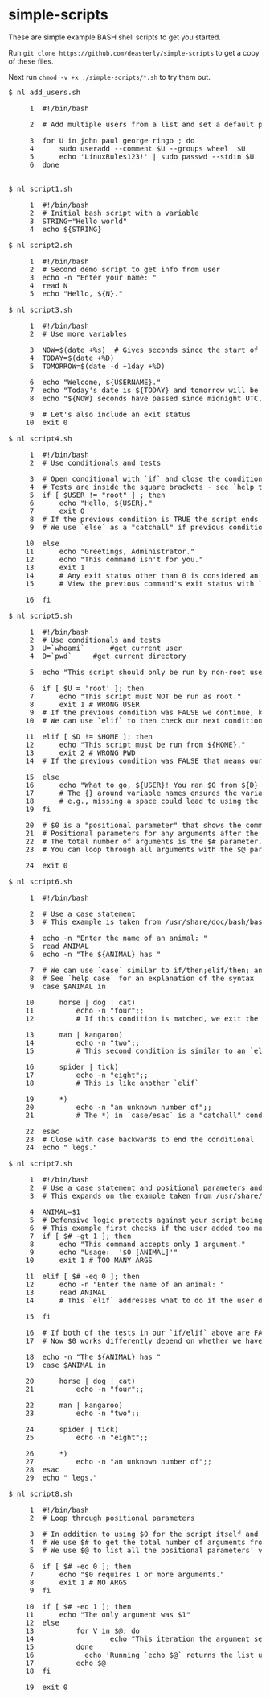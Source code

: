 # simple-scripts

These are simple example BASH shell scripts to get you started.

Run `git clone https://github.com/deasterly/simple-scripts` to get a copy of these files.

Next run `chmod -v +x ./simple-scripts/*.sh` to try them out.


<pre>
$ nl add_users.sh

     1	#!/bin/bash
       
     2	# Add multiple users from a list and set a default password 
       
     3	for U in john paul george ringo ; do
     4		sudo useradd --comment $U --groups wheel  $U 
     5		echo 'LinuxRules123!' | sudo passwd --stdin $U
     6	done
       

$ nl script1.sh

     1	#!/bin/bash       
     2	# Initial bash script with a variable       
     3	STRING="Hello world"       
     4	echo ${STRING}
       
$ nl script2.sh

     1	#!/bin/bash       
     2	# Second demo script to get info from user       
     3	echo -n "Enter your name: "
     4	read N       
     5	echo "Hello, ${N}."

$ nl script3.sh

     1	#!/bin/bash       
     2	# Use more variables
       
     3	NOW=$(date +%s)  # Gives seconds since the start of UNIX time
     4	TODAY=$(date +%D) 
     5	TOMORROW=$(date -d +1day +%D)
       
     6	echo "Welcome, ${USERNAME}."
     7	echo "Today's date is ${TODAY} and tomorrow will be ${TOMORROW}."
     8	echo "${NOW} seconds have passed since midnight UTC, Jan 1, 1970."
       
     9	# Let's also include an exit status 
    10	exit 0

$ nl script4.sh

     1	#!/bin/bash       
     2	# Use conditionals and tests
       
     3	# Open conditional with `if` and close the conditional with if backwards - `fi`
     4	# Tests are inside the square brackets - see `help test` to get started
     5	if [ $USER != "root" ] ; then 
     6		echo "Hello, ${USER}."
     7		exit 0
     8	# If the previous condition is TRUE the script ends without error
     9	# We use `else` as a "catchall" if previous conditions are all FALSE
     
    10	else
    11		echo "Greetings, Administrator."
    12		echo "This command isn't for you."
    13		exit 1 
    14		# Any exit status other than 0 is considered an error 
    15		# View the previous command's exit status with `echo $?`
     
    16	fi

$ nl script5.sh

     1	#!/bin/bash       
     2	# Use conditionals and tests
     3	U=`whoami`  	#get current user
     4	D=`pwd`		#get current directory
       
     5	echo "This script should only be run by non-root users from their home directory."
       
     6	if [ $U = 'root' ]; then
     7		echo "This script must NOT be run as root."
     8		exit 1 # WRONG USER
     9	# If the previous condition was FALSE we continue, knowing we have a regular user
    10	# We can use `elif` to then check our next condition, is the $PWD also their $HOME
     
    11	elif [ $D != $HOME ]; then
    12		echo "This script must be run from ${HOME}."
    13		exit 2 # WRONG PWD
    14	# If the previous condition was FALSE that means our $PWD is our $HOME so we should continue
     
    15	else
    16		echo "What to go, ${USER}! You ran $0 from ${D} and followed instructions correctly." 
    17	 	# The {} around variable names ensures the variable name is not misinterpreted by including adjacent text
    18		# e.g., missing a space could lead to using the incorrect variable "$Dand" whereas "${D}and" will protect the variable 
    19	fi
     
    20	# $0 is a "positional parameter" that shows the command itself.
    21	# Positional parameters for any arguments after the command would be $1 $2 $3 and so on.
    22	# The total number of arguments is the $# parameter. 
    23	# You can loop through all arguments with the $@ parameter.
       
    24	exit 0	

$ nl script6.sh

     1	#!/bin/bash
       
     2	# Use a case statement
     3	# This example is taken from /usr/share/doc/bash/bashref.html
       
     4	echo -n "Enter the name of an animal: "
     5	read ANIMAL
     6	echo -n "The ${ANIMAL} has "
       
     7	# We can use `case` similar to if/then;elif/then; and else 
     8	# See `help case` for an explanation of the syntax
     9	case $ANIMAL in
       
    10		horse | dog | cat)
    11			echo -n "four";;
    12			# If this condition is matched, we exit the `case/esac` and continue onwards
     
    13		man | kangaroo)
    14			echo -n "two";;
    15			# This second condition is similar to an `elif` 
     
    16		spider | tick)
    17			echo -n "eight";;
    18			# This is like another `elif`
     
    19		*)
    20			echo -n "an unknown number of";;
    21	  		# The *) in `case/esac` is a "catchall" condition similar to `else`
     
    22	esac
    23	# Close with case backwards to end the conditional       
    24	echo " legs."
       
$ nl script7.sh

     1	#!/bin/bash
     2	# Use a case statement and positional parameters and include some "defensive" logic
     3	# This expands on the example taken from /usr/share/doc/bash/bashref.html
       
     4	ANIMAL=$1
     5	# Defensive logic protects against your script being used incorrectly
     6	# This example first checks if the user added too many arguments after the script
     7	if [ $# -gt 1 ]; then
     8		echo "This command accepts only 1 argument."
     9		echo "Usage:  '$0 [ANIMAL]'"
    10		exit 1 # TOO MANY ARGS
          
    11	elif [ $# -eq 0 ]; then
    12		echo -n "Enter the name of an animal: "
    13		read ANIMAL
    14		# This `elif` addresses what to do if the user did not include any argument after the script to set ${ANIMAL}'s value
          
    15	fi
          
    16	# If both of the tests in our `if/elif` above are FALSE that means the first and only argument after the script (the $1 parameter) was used to set ${ANIMAL}'s value
    17	# Now $0 works differently depend on whether we have zero, one, or more arguments after the script
       
    18	echo -n "The ${ANIMAL} has "
    19	case $ANIMAL in
       
    20		horse | dog | cat)
    21			echo -n "four";;
       
    22		man | kangaroo)
    23			echo -n "two";;
       
    24		spider | tick)
    25			echo -n "eight";;
       
    26		*)
    27			echo -n "an unknown number of";;
    28	esac
    29	echo " legs."

$ nl script8.sh

     1	#!/bin/bash
     2	# Loop through positional parameters
       
     3	# In addition to using $0 for the script itself and $1 or $2 and so on for arguments we have two more useful paramaters
     4	# We use $# to get the total number of arguments from the command line
     5	# We use $@ to list all the positional parameters' values in order, based on the command line arguments
       
     6	if [ $# -eq 0 ]; then
     7		echo "$0 requires 1 or more arguments."
     8		exit 1 # NO ARGS
     9	fi
       
    10	if [ $# -eq 1 ]; then
    11		echo "The only argument was $1"
    12	else
    13	        for V in $@; do
    14	                echo "This iteration the argument sets the value of V to $V"
    15	        done
    16            echo 'Running `echo $@` returns the list used as values for $V in the `for` loop above.'
    17	        echo $@
    18	fi
           
    19	exit 0

</pre>

